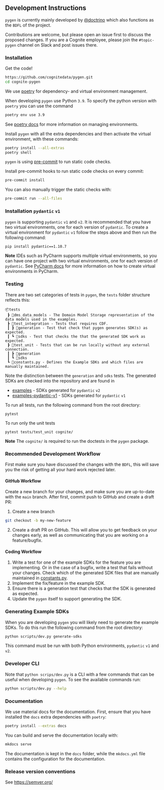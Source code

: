 ## Development Instructions

`pygen` is currently mainly developed by [@doctrino](https://github.com/doctrino) which also functions as
the `BDFL` of the project.

Contributions are welcome, but please open an issue first to discuss the proposed changes. If you are a Cognite employee,
please join the `#topic-pygen` channel on Slack and post issues there.

### Installation

Get the code!

```bash
https://github.com/cognitedata/pygen.git
cd cognite-pygen
```

We use [poetry](https://pypi.org/project/poetry/) for dependency- and virtual environment management.

When developing `pygen` use Python `3.9`. To specify the python version with `poetry` you can use the command
```bash
poetry env use 3.9
```
See [poetry docs](https://python-poetry.org/docs/managing-environments/) for more information on managing environments.

Install `pygen` with all the extra dependencies and then activate the virtual environment, with these commands:

```bash
poetry install --all-extras
poetry shell
```

`pygen` is using [pre-commit](https://pre-commit.com/) to run static code checks.

Install pre-commit hooks to run static code checks on every commit:

```bash
pre-commit install
```

You can also manually trigger the static checks with:

```bash
pre-commit run --all-files
```

### Installation `pydantic` `v1`

`pygen` is supporting `pydantic` `v1` and `v2`. It is recommended that you have two virtual environments, one for each version of `pydantic`.
To create a virtual environment for `pydantic` `v1` follow the steps above and then run the following command:

```bash
pip install pydantic==1.10.7
```
**Note** IDEs such as PyCharm supports multiple virtual environments, so you can have one project with two virtual environments, one for each version of `pydantic`.
See [PyCharm docs](https://www.jetbrains.com/help/pycharm/creating-virtual-environment.html) for more information on how to create virtual environments in PyCharm.

### Testing

There are two set categories of tests in `pygen`, the `tests` folder structure reflects this:
```
📦tests
 ┣ 📂dms_data_models - The Domain Model Storage representation of the data models used in the examples.
 ┣ 📂test_integration - Tests that requires CDF.
 ┃ ┣ 📂generation - Test that check that pygen generates SDK(s) as expected.
 ┃ ┗ 📂sdks - Test that checks the that the generated SDK work as expected.
 ┣ 📂test_unit - Tests that can be run locally without any external connection.
 ┃ ┣ 📂generation
 ┃ ┗ 📂sdks
 ┗ 📜constants.py - Defines the Example SDKs and which files are manually maintained.
```

Note the distinction between the `generation` and `sdks` tests. The generated SDKs are checked into the repository and
are found in

 * [examples](/examples) - SDKs generated for `pydantic` `v2`
 * [examples-pydantic-v1](/examples-pydantic-v1) - SDKs generated for `pydantic` `v1`


To run all tests, run the following command from the root directory:
```
pytest
```

To run only the unit tests
```
pytest tests/test_unit cognite/
```
**Note** The `cognite/` is required to run the doctests in the `pygen` package.

### Recommended Development Workflow

First make sure you have discussed the changes with the `BDFL`,
this will save you the risk of getting all your hard work rejected later.

#### GitHub Workflow
Create a new branch for your changes, and make sure you are up-to-date with the `main` branch. After first,
commit push to GitHub and create a draft PR:

1. Create a new branch
```bash
git checkout -b my-new-feature
```
2. Create a draft PR on GitHub. This will allow you to get feedback on your changes early,
   as well as communicating that you are working on a feature/bugfix.

#### Coding Workflow

1. Write a test for one of the example SDKs for the feature you are implementing. Or in the case of a bugfix,
   write a test that fails without your changes. Check which of the generated SDK files that are manually maintained
   in [constants.py](/tests/constants.py).
2. Implement the fix/feature in the example SDK.
3. Ensure there is a generation test that checks that the SDK is generated as expected.
4. Update the `pygen` itself to support generating the SDK.


### Generating Example SDKs
When you are developing `pygen` you will likely need to generate the example SDKs. To do this run the following command from the root directory:
```bash
python scripts/dev.py generate-sdks
```
This command must be run with both Python environments, `pydantic` `v1` and `v2`.

### Developer CLI
Note that `python scrips/dev.py` is a CLI with a few commands that can be useful when developing `pygen`.
To see the available commands run:
```bash
python scripts/dev.py --help
```

### Documentation

We use material docs for the documentation. First, ensure that you have installed the `docs` extra dependencies with `poetry`:

```bash
poetry install --extras docs
```

You can build and serve the documentation locally with:

```bash
mkdocs serve
```

The documentation is kept in the `docs` folder, while the `mkdocs.yml` file contains the configuration for the documentation.

### Release version conventions

See https://semver.org/
